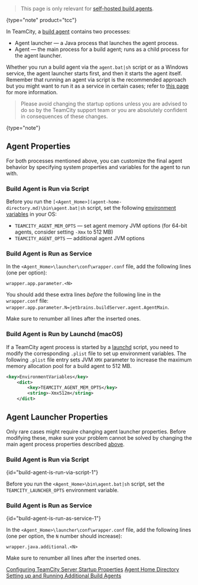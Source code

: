 [//]: # (title: Configuring Build Agent Startup Properties)
[//]: # (auxiliary-id: Configuring Build Agent Startup Properties)

>This page is only relevant for [self-hosted build agents](teamcity-cloud-subscription-and-licensing.md#cloud-self-hosted-agents).
>
{type="note" product="tcc"}

In TeamCity, a [build agent](build-agent.md) contains two processes:
* Agent launcher — a Java process that launches the agent process.
* Agent — the main process for a build agent; runs as a child process for the agent launcher.

Whether you run a build agent via the `agent.bat|sh` script or as a Windows service, the agent launcher starts first, and then it starts the agent itself. Remember that running an agent via script is the recommended approach but you might want to run it as a service in certain cases; refer to [this page](install-and-start-teamcity-agents.md) for more information.

>Please avoid changing the startup options unless you are advised to do so by the TeamCity support team or you are absolutely confident in consequences of these changes.
>
{type="note"}

## Agent Properties

For both processes mentioned above, you can customize the final agent behavior by specifying system properties and variables for the agent to run with.

### Build Agent is Run via Script

Before you run the `[<Agent_Home>](agent-home-directory.md)\bin\agent.bat|sh` script, set the following [environment variables](http://en.wikipedia.org/wiki/Environment_variable) in your OS:
* `TEAMCITY_AGENT_MEM_OPTS` — set agent memory JVM options (for 64-bit agents, consider setting `-Xmx` to 512 MB)
* `TEAMCITY_AGENT_OPTS` — additional agent JVM options

### Build Agent is Run as Service

In the `<Agent_Home>\launcher\conf\wrapper.conf` file, add the following lines (one per option):

```Plain Text
wrapper.app.parameter.<N>

```

<note>
 
You should add these extra lines _before_ the following line in the `wrapper.conf` file: `wrapper.app.parameter.N=jetbrains.buildServer.agent.AgentMain`.

Make sure to renumber all lines after the inserted ones.
</note>

### Build Agent is Run by Launchd (macOS)

If a TeamCity agent process is started by a [launchd](start-teamcity-agent.md#Automatic+Agent+Start+Under+macOS) script, you need to modify the corresponding `.plist` file to set up environment variables. The following `.plist` file entry sets JVM `XMX` parameter to increase the maximum memory allocation pool for a build agent to 512 MB.

```XML
<key>EnvironmentVariables</key>
    <dict>
        <key>TEAMCITY_AGENT_MEM_OPTS</key>
        <string>-Xmx512m</string>
    </dict>
```

## Agent Launcher Properties

Only rare cases might require changing agent launcher properties. Before modifying these, make sure your problem cannot be solved by changing the main agent process properties described [above](#Agent+Properties).

### Build Agent is Run via Script
{id="build-agent-is-run-via-script-1"}

Before you run the `<Agent_Home>\bin\agent.bat|sh` script, set the `TEAMCITY_LAUNCHER_OPTS` environment variable.

### Build Agent is Run as Service
{id="build-agent-is-run-as-service-1"}

In the `<Agent_Home>\launcher\conf\wrapper.conf` file, add the following lines (one per option, the `N` number should increase):

```Plain Text
wrapper.java.additional.<N>

```

<note>

Make sure to renumber all lines after the inserted ones.
</note>



[//]: # (Internal note. Do not delete. "Configuring Build Agent Startup Propertiesd71e106.txt")    

<seealso>
        <category ref="concepts">
            <a href="server-startup-properties.md" product="tc">Configuring TeamCity Server Startup Properties</a>
        </category>
        <category ref="admin-guide">
            <a href="agent-home-directory.md">Agent Home Directory</a>
            <a href="install-and-start-teamcity-agents.md">Setting up and Running Additional Build Agents</a>
        </category>
</seealso>